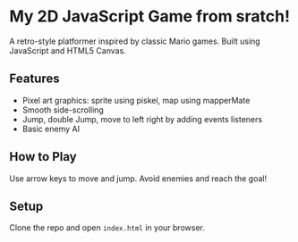 # My 2D JavaScript Game from sratch!

A retro-style platformer inspired by classic Mario games. Built using JavaScript and HTML5 Canvas.

## Features
- Pixel art graphics: sprite using piskel, map using mapperMate
- Smooth side-scrolling 
- Jump, double Jump, move to left right by adding events listeners
- Basic enemy AI

## How to Play
Use arrow keys to move and jump. Avoid enemies and reach the goal!

## Setup
Clone the repo and open `index.html` in your browser.